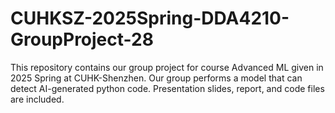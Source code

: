 # CUHKSZ-2025Spring-DDA4210-GroupProject-28
This repository contains our group project for course Advanced ML given in 2025 Spring at CUHK-Shenzhen. Our group performs a model that can detect AI-generated python code.
Presentation slides, report, and code files are included.
